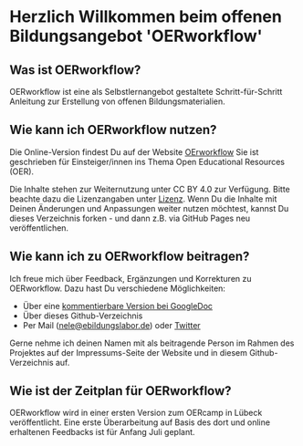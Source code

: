 # Herzlich Willkommen beim offenen Bildungsangebot 'OERworkflow'

## Was ist OERworkflow?

OERworkflow ist eine als Selbstlernangebot gestaltete Schritt-für-Schritt Anleitung zur Erstellung von offenen Bildungsmaterialien.

## Wie kann ich OERworkflow nutzen?

Die Online-Version findest Du auf der Website [OErworkflow](https://oerworkflow.de)
Sie ist geschrieben für Einsteiger/innen ins Thema Open Educational Resources (OER). 

Die Inhalte stehen zur Weiternutzung unter CC BY 4.0 zur Verfügung. Bitte beachte dazu die Lizenzangaben unter [Lizenz](https://github.com/eBildungslabor/OERworkflow/tree/master). Wenn Du die Inhalte mit Deinen Änderungen und Anpassungen weiter nutzen möchtest, kannst Du dieses Verzeichnis forken - und dann z.B. via GitHub Pages neu veröffentlichen.

## Wie kann ich zu OERworkflow beitragen?

Ich freue mich über Feedback, Ergänzungen und Korrekturen zu OERworkflow. Dazu hast Du verschiedene Möglichkeiten:

* Über eine [kommentierbare Version bei GoogleDoc](https://docs.google.com/document/d/1DaWmL4CCGyFE1diBgA4epUNTJqmwY1dczxfubyzVTpI/edit?usp=sharing)
* Über dieses Github-Verzeichnis
* Per Mail (nele@ebildungslabor.de) oder [Twitter](https://twitter.com/ebildungslabor)

Gerne nehme ich deinen Namen mit als beitragende Person im Rahmen des Projektes auf der Impressums-Seite der Website und in diesem Github-Verzeichnis auf.

## Wie ist der Zeitplan für OERworkflow?

OERworkflow wird in einer ersten Version zum OERcamp in Lübeck veröffentlicht.
Eine erste Überarbeitung auf Basis des dort und online erhaltenen Feedbacks ist für Anfang Juli geplant. 
